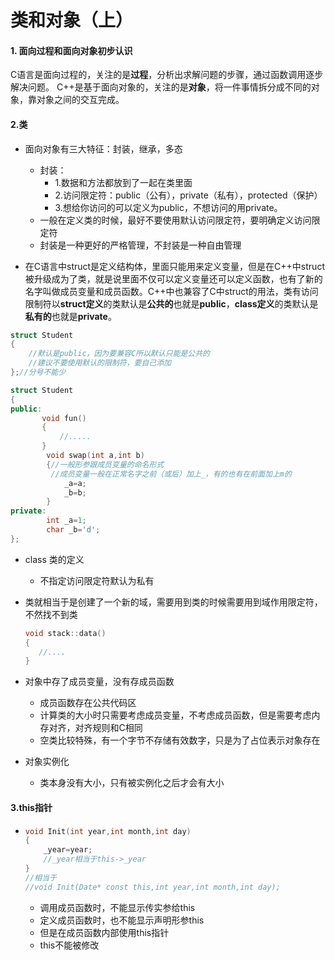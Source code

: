 # 类和对象（上）

#### 1. 面向过程和面向对象初步认识
C语言是面向过程的，关注的是**过程**，分析出求解问题的步骤，通过函数调用逐步解决问题。
C++是基于面向对象的，关注的是**对象**，将一件事情拆分成不同的对象，靠对象之间的交互完成。

#### 2.类

* 面向对象有三大特征：封装，继承，多态
  * 封装：
    * 1.数据和方法都放到了一起在类里面
    * 2.访问限定符：public（公有），private（私有），protected（保护）
    * 3.想给你访问的可以定义为public，不想访问的用private。
  * 一般在定义类的时候，最好不要使用默认访问限定符，要明确定义访问限定符
  * 封装是一种更好的严格管理，不封装是一种自由管理

* 在C语言中struct是定义结构体，里面只能用来定义变量，但是在C++中struct被升级成为了类，就是说里面不仅可以定义变量还可以定义函数，也有了新的名字叫做成员变量和成员函数。C++中也兼容了C中struct的用法，类有访问限制符以**struct定义**的类默认是**公共的**也就是**public**，**class定义**的类默认是**私有的**也就是**private**。

```c++
struct Student
{
    //默认是public，因为要兼容C所以默认只能是公共的
    //建议不要使用默认的限制符，要自己添加
};//分号不能少
```

```c++
struct Student
{
public:
 	   void fun()
       {
           //.....
       }
    	void swap(int a,int b)
        {//一般形参跟成员变量的命名形式
         //成员变量一般在正常名字之前（或后）加上_，有的也有在前面加上m的
            _a=a;
            _b=b;
        }
private:
		int _a=1;
    	char _b='d';
};
```

* class 类的定义

  * 不指定访问限定符默认为私有

* 类就相当于是创建了一个新的域，需要用到类的时候需要用到域作用限定符，不然找不到类

  ```c++
  void stack::data()
  {
     //....
  }
  ```

* 对象中存了成员变量，没有存成员函数

  * 成员函数存在公共代码区
  * 计算类的大小时只需要考虑成员变量，不考虑成员函数，但是需要考虑内存对齐，对齐规则和C相同
  * 空类比较特殊，有一个字节不存储有效数字，只是为了占位表示对象存在

* 对象实例化

  * 类本身没有大小，只有被实例化之后才会有大小

#### 3.this指针

* ```c++
  void Init(int year,int month,int day)
  {
      _year=year;
      //_year相当于this->_year
  }
  //相当于
  //void Init(Date* const this,int year,int month,int day);
  ```

  * 调用成员函数时，不能显示传实参给this
  * 定义成员函数时，也不能显示声明形参this
  * 但是在成员函数内部使用this指针
  * this不能被修改

